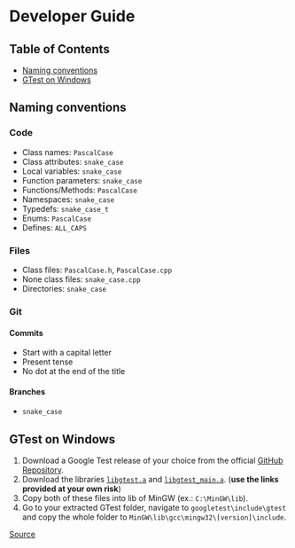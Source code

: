 # Developer Guide

## Table of Contents
* [Naming conventions](#naming-conventions)
* [GTest on Windows](#gtest-on-windows)

## Naming conventions

### Code

- Class names: `PascalCase`
- Class attributes: `snake_case`
- Local variables: `snake_case`
- Function parameters: `snake_case`
- Functions/Methods: `PascalCase`
- Namespaces: `snake_case`
- Typedefs: `snake_case_t`
- Enums: `PascalCase`
- Defines: `ALL_CAPS`

### Files

- Class files: `PascalCase.h`, `PascalCase.cpp`
- None class files: `snake_case.cpp`
- Directories: `snake_case`

### Git

#### Commits

- Start with a capital letter
- Present tense
- No dot at the end of the title

#### Branches

- `snake_case`

## GTest on Windows

1. Download a Google Test release of your choice from the official [GitHub Repository](https://github.com/google/googletest/).
2. Download the libraries [`libgtest.a`](https://drive.google.com/file/d/1N6hmXb2Ix6fvMJa3-2O6oXuaDyDnkBu6/view?usp=sharing) and [`libgtest_main.a`](https://drive.google.com/file/d/1wEpDVtbNIeSl22TKAJIqRLenjd2q6uM3/view?usp=sharing). (**use the links provided at your own risk**)
3. Copy both of these files into lib of MinGW (ex.: `C:\MinGW\lib`).
4. Go to your extracted GTest folder, navigate to `googletest\include\gtest` and copy the whole folder to `MinGW\lib\gcc\mingw32\[version]\include`.

[Source](https://medium.com/swlh/google-test-installation-guide-for-c-in-windows-for-visual-studio-code-2b2e66352456)
